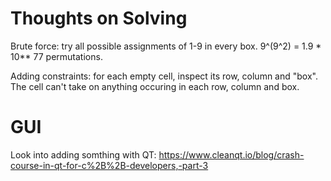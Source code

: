 # Thoughts on Solving

Brute force: try all possible assignments of 1-9 in every box. 9^(9^2) = 1.9 * 10** 77 permutations.

Adding constraints: for each empty cell, inspect its row, column and "box". The cell can't take on anything occuring in each row, column and box.


# GUI

Look into adding somthing with QT: https://www.cleanqt.io/blog/crash-course-in-qt-for-c%2B%2B-developers,-part-3
